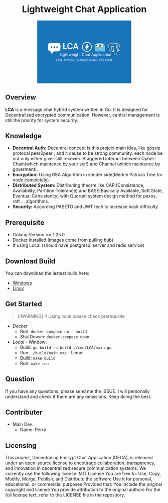 
 <h1 align="center"><strong>Lightweight Chat Application</strong></h1> 
    <p align="center">
      <img src="assets/banner.png" alt="LCA Banner" width="300"/>
    </p>
  
## Overview
  **LCA** is a message chat hybrid system written in Go. It is designed for Decentralized encrypted communication. However, central management is still the priority for system security.

## Knowledge
  - **Decentral Auth:** Decentral concept is this project main idea, like gossip protocal peer2peer , and it cause to be strong community. each node be not only either giver still recevier. Staggered interact between Opher-Chain(which maintence by your self) and Channel (which maintence by goverment).
  - **Encryption:**  Using RSA Algorithm in sender side(Merkle Patricia Tree for node completely).
  - **Distributed System:** Distributing theorm like CAP,(Consistence, Availability, Partition Tolerance) and BASE(Basically Available, Soft State, Eventual Consistency) with Quorum system design method for paxos, raft ... algorithms.
  - **Security:** According PASETO and JWT tech to increase hack difficulty 

## Prerequisite 
  - Golang Version >= 1.25.0
  - Docker Installed (images come from pulling hub)
  - If using Local (should have postgresql server and redis service)

## Download Build 

You can download the lastest build here:
  - [Windows](https://github.com/wang900115/LCA/releases/latest/download/main.exe)
  - [Linux](https://github.com/wang900115/LCA/releases/latest/download/main)

## Get Started
> [!WARNING] if Using local please check prerequsite 
  - *Docker*
    -  Run:  `docker-compose up --build`
    -  ShutDowan:  `docker-compose down`
  -  *Local* 
    - Window: 
      -  Build: `go build -o build ./cmd/LCA/main.go`
      -  Run: `./build/main.exe`
    - Linux:
      - Build: `make build`
      - Run: `make run`

## Question
  If you have any questions, please send me the ISSUE. I will personally understand and check if there are any omissions. Keep doing the best.

## Contributer
  - Main Dev: 
    - Name: Perry
## Licensing
  This project, Decentraling Encrypt Chat Application (DECA), is released under an open-source license to encourage collaboration, transparency, and innovation in decentralized secure communication systems. We currently use the following license: MIT License You are free to: Use, Copy, Modify, Merge, Publish, and Distribute the software Use it for personal, educational, or commercial purposes Provided that: You include the original copyright and license You provide attribution to the original authors For the full license text, refer to the LICENSE file in the repository.